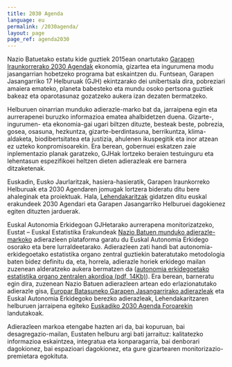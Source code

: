 ```yaml
---
title: 2030 Agenda
language: eu
permalink: /2030agenda/
layout: page
page_ref: agenda2030
---
```


Nazio Batuetako estatu kide guztiek 2015ean onartutako [Garapen Iraunkorrerako 2030 Agendak](https://www.un.org/sustainabledevelopment/es/) ekonomia, gizartea eta ingurumena modu jasangarrian hobetzeko programa bat eskaintzen du. Funtsean, Garapen Jasangarriko 17 Helburuak (GJH) ekintzarako dei unibertsala dira, pobreziari amaiera emateko, planeta babesteko eta mundu osoko pertsona guztiek bakeaz eta oparotasunaz gozatzeko aukera izan dezaten bermatzeko.

Helburuen oinarrian munduko adierazle-marko bat da, jarraipena egin eta aurrerapenei buruzko informazioa ematea ahalbidetzen duena. Gizarte-, ingurumen- eta ekonomia-gai ugari biltzen dituzte, besteak beste, pobrezia, gosea, osasuna, hezkuntza, gizarte-berdintasuna, berrikuntza, klima-aldaketa, biodibertsitatea eta justizia, ahulenen ikuspegitik eta inor atzean ez uzteko konpromisoarekin. Era berean, gobernuei eskatzen zaie inplementazio planak garatzeko, GJHak lortzeko beraien testuinguru eta lehentasun espezifikoei heltzen dieten adierazleak ere barnera ditzaketenak. 

Euskadin, Eusko Jaurlaritzak, hasiera-hasieratik, Garapen Iraunkorreko Helburuak eta 2030 Agendaren jomugak lortzera bideratu ditu bere ahaleginak eta proiektuak. Hala, [Lehendakaritzak](https://www.euskadi.eus/eusko-jaurlaritza/berrikuntza-soziala-2030-agenda/) gidatzen ditu euskal erakundeek 2030 Agendari eta Garapen Jasangarriko Helburuei dagokienez egiten dituzten jarduerak.

Euskal Autonomia Erkidegoan GJHetarako aurrerapena monitorizatzeko, Eustat – Euskal Estatistika Erakundeak [Nazio Batuen munduko adierazle-markoko](https://unstats.un.org/sdgs/metadata) adierazleen plataforma garatu du Euskal Autonomia Erkidego osorako eta bere lurraldeetarako. Adierazleen zati handi bat autonomia-erkidegoetako estatistika organo zentral guztiekin bateratutako metodologia baten bidez definitu da, eta, horrela, adierazle horiek erkidego mailan zuzenean alderatzeko aukera bermatzen da ([autonomia erkidegoetako estatistika organo zentralen akordioa (pdf, 14Kb)](https://eustat-des.github.io/site/assets/doc/OCECA_eu.pdf)). Era berean, barneratu egin dira, zuzenean Nazio Batuen adierazleen artean edo erlazionatutako adierazle gisa, [Europar Batasuneko Garapen Jasangarrirako adierazleak](https://ec.europa.eu/eurostat/web/sdi) eta Euskal Autonomia Erkidegoko berezko adierazleak, Lehendakaritzaren helburuen jarraipena egiteko [Euskadiko 2030 Agenda Foroarekin](https://www.euskadi.eus/eusko-jaurlaritza/berrikuntza-soziala-2030-agenda/) landutakoak.

Adierazleen markoa etengabe hazten ari da, bai kopuruan, bai desagregazio-mailan, Eustaten helburu argi bati jarraituz: kalitatezko informazioa eskaintzea, integratua eta konparagarria, bai denborari dagokionez, bai espazioari dagokionez, eta gure gizartearen monitorizazio-premietara egokituta.
